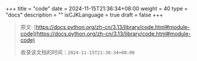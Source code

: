 +++
title = "code"
date = 2024-11-15T21:36:34+08:00
weight = 40
type = "docs"
description = ""
isCJKLanguage = true
draft = false
+++

> 原文: [https://docs.python.org/zh-cn/3.13/library/code.html#module-code](https://docs.python.org/zh-cn/3.13/library/code.html#module-code)
>
> 收录该文档的时间：`2024-11-15T21:36:34+08:00`
